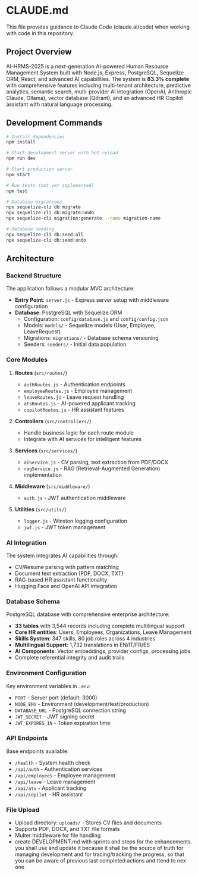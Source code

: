 # CLAUDE.md

This file provides guidance to Claude Code (claude.ai/code) when working with code in this repository.

## Project Overview

AI-HRMS-2025 is a next-generation AI-powered Human Resource Management System built with Node.js, Express, PostgreSQL, Sequelize ORM, React, and advanced AI capabilities. The system is **83.3% complete** with comprehensive features including multi-tenant architecture, predictive analytics, semantic search, multi-provider AI integration (OpenAI, Anthropic Claude, Ollama), vector database (Qdrant), and an advanced HR Copilot assistant with natural language processing.

## Development Commands

```bash
# Install dependencies
npm install

# Start development server with hot reload
npm run dev

# Start production server
npm start

# Run tests (not yet implemented)
npm test

# Database migrations
npx sequelize-cli db:migrate
npx sequelize-cli db:migrate:undo
npx sequelize-cli migration:generate --name migration-name

# Database seeding
npx sequelize-cli db:seed:all
npx sequelize-cli db:seed:undo
```

## Architecture

### Backend Structure

The application follows a modular MVC architecture:

- **Entry Point**: `server.js` - Express server setup with middleware configuration
- **Database**: PostgreSQL with Sequelize ORM
  - Configuration: `config/database.js` and `config/config.json`
  - Models: `models/` - Sequelize models (User, Employee, LeaveRequest)
  - Migrations: `migrations/` - Database schema versioning
  - Seeders: `seeders/` - Initial data population

### Core Modules

1. **Routes** (`src/routes/`)
   - `authRoutes.js` - Authentication endpoints
   - `employeeRoutes.js` - Employee management
   - `leaveRoutes.js` - Leave request handling
   - `atsRoutes.js` - AI-powered applicant tracking
   - `copilotRoutes.js` - HR assistant features

2. **Controllers** (`src/controllers/`)
   - Handle business logic for each route module
   - Integrate with AI services for intelligent features

3. **Services** (`src/services/`)
   - `aiService.js` - CV parsing, text extraction from PDF/DOCX
   - `ragService.js` - RAG (Retrieval-Augmented Generation) implementation

4. **Middleware** (`src/middleware/`)
   - `auth.js` - JWT authentication middleware

5. **Utilities** (`src/utils/`)
   - `logger.js` - Winston logging configuration
   - `jwt.js` - JWT token management

### AI Integration

The system integrates AI capabilities through:
- CV/Resume parsing with pattern matching
- Document text extraction (PDF, DOCX, TXT)
- RAG-based HR assistant functionality
- Hugging Face and OpenAI API integration

### Database Schema

PostgreSQL database with comprehensive enterprise architecture:
- **33 tables** with 3,544 records including complete multilingual support
- **Core HR entities**: Users, Employees, Organizations, Leave Management
- **Skills System**: 347 skills, 80 job roles across 4 industries
- **Multilingual Support**: 1,732 translations in EN/IT/FR/ES
- **AI Components**: Vector embeddings, provider configs, processing jobs
- Complete referential integrity and audit trails

### Environment Configuration

Key environment variables in `.env`:
- `PORT` - Server port (default: 3000)
- `NODE_ENV` - Environment (development/test/production)
- `DATABASE_URL` - PostgreSQL connection string
- `JWT_SECRET` - JWT signing secret
- `JWT_EXPIRES_IN` - Token expiration time

### API Endpoints

Base endpoints available:
- `/health` - System health check
- `/api/auth` - Authentication services
- `/api/employees` - Employee management
- `/api/leave` - Leave management
- `/api/ats` - Applicant tracking
- `/api/copilot` - HR assistant

### File Upload

- Upload directory: `uploads/` - Stores CV files and documents
- Supports PDF, DOCX, and TXT file formats
- Multer middleware for file handling
- create DEVELOPMENT.md with sprints and steps for the enhancements. you shall use and update it because it shall be the source of truth for managing development and for tracing/tracking the progress, so that you can be aware of previous last completed actions and ttend to nex one